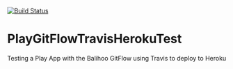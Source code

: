 [![Build Status](https://travis-ci.org/balihoo/PlayGitFlowTravisHerokuTest.png?branch=master)](https://travis-ci.org/balihoo/PlayGitFlowTravisHerokuTest)

PlayGitFlowTravisHerokuTest
===========================

Testing a Play App with the Balihoo GitFlow using Travis to deploy to Heroku
